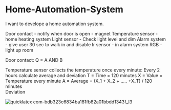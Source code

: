 # Home-Automation-System

I want to develope a home automation system.

Door contact - notify when door is open - magnet
Temperature sensor - home heating system
Light sensor -  Check light level and dim
Alarm system - give user 30 sec to walk in and disable
Ir sensor - in alarm system
RGB - light up room

Door contact:
Q = A AND B

Temperature sensor collects the temperature once every minute:
Every 2 hours calculate average and deviation
T = Time = 120 minutes
X = Value = Temperature every minute
A = Average = (X_1 + X_2 + ….. +X_T) / 120 minutes <br />
Deviation

![quicklatex com-bdb323c6834ba181fb82a01bbdd1343f_l3](https://user-images.githubusercontent.com/114096417/222475047-ad44a96c-8475-478d-8189-aa0e26bd8a62.png)
